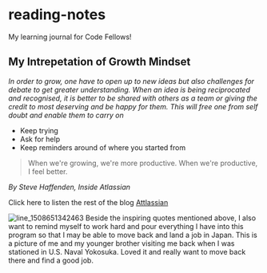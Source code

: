 # reading-notes
My learning journal for Code Fellows!

## My Intrepetation of Growth Mindset

*In order to grow, one have to open up to new ideas but also challenges for debate to get greater understanding. When an idea is being reciprocated and recognised, it is better to be shared with others as a team or giving the credit to most deserving and be happy for them. This will free one from self doubt and enable them to carry on*

- Keep trying
- Ask for help
- Keep reminders around of where you started from

>When we're growing, we're more productive. When we're productive, I feel better.

*By Steve Haffenden, Inside Atlassian*

Click here to listen the rest of the blog [Attlassian](https://www.atlassian.com/blog/inside-atlassian/growth-mindset)




![line_1508651342463](https://user-images.githubusercontent.com/104711302/169948146-c35affe5-acab-4f21-970b-4eb869fce3df.jpeg)
Beside the inspiring quotes mentioned above, I also want to remind myself to work hard and pour everything I have into this program so that I may be able to move back and land a job in Japan. This is a picture of me and my younger brother visiting me back when I was stationed in U.S. Naval Yokosuka. Loved it and really want to move back there and find a good job.
